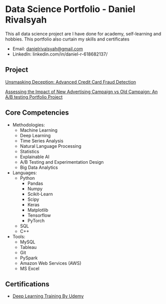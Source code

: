 # Data Science Portfolio - Daniel Rivalsyah
This all data science project are I have done for academy, self-learning and hobbies. This portfolio also curtain my skills and certificates

- Email: danielrivalsyah@gmail.com
- LinkedIn: linkedin.com/in/daniel-r-618682137/

## Project
[Unsmasking Deception: Advanced Credit Card Fraud Detection](https://github.com/katasrofi/fraud_detection) 

[Assessing the Impact of New Advertising Campaign vs Old Campaign: An A/B testing Portfolio Project](https://github.com/katasrofi/a-b_testing/blob/main/README.md#assessing-the-impact-of-new-advertising-campaign-vs-old-campaign-an-ab-testing-portfolio-project)

## Core Competencies
- Methodologies:
   - Machine Learning
   - Deep Learning
   - Time Series Analysis
   - Natural Language Processing
   - Statistics
   - Explainable AI
   - A/B Testing and Experimentation Design
   - Big Data Analytics
- Languages:
    - Python
       - Pandas
       - Numpy
       - Scikit-Learn
       - Scipy
       - Keras
       - Matplotlib
       - Tensorflow
       - PyTorch
    - SQL
    - C++
- Tools:
   - MySQL
   - Tableau
   - Git
   - PySpark
   - Amazon Web Services (AWS)
   - MS Excel
## Certifications
- [Deep Learning Training By Udemy](Certificates/deepLearning.pdf)
